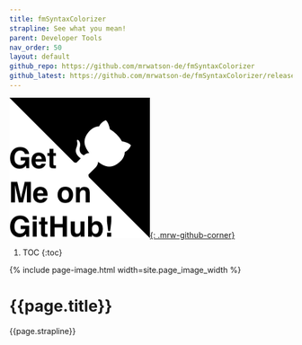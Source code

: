 ```yaml
---
title: fmSyntaxColorizer
strapline: See what you mean!
parent: Developer Tools
nav_order: 50
layout: default
github_repo: https://github.com/mrwatson-de/fmSyntaxColorizer
github_latest: https://github.com/mrwatson-de/fmSyntaxColorizer/releases/latest
---
```

[![Get me on Github](/assets/images/get-me-on-github.png){: .mrw-github-corner}]({{page.github_latest}})

1. TOC
{:toc}

{% include page-image.html width=site.page_image_width %}

# {{page.title}}

{{page.strapline}}

